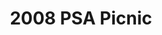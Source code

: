 ---
title: 2008 PSA Picnic
eleventyNavigation:
  key: 2008 PSA Picnic
  order:
  parent: PSA Picnic
layout: gallery.njk
permalink: "oldtimer/psa_picnic/2008-psa-picnic/index.html"
meta_desc: "Photos from the 2008 PSA Picnic, held in San Diego, CA"
url: "https://www.psa-history.org/oldtimer/psa_picnic/2008-psa-picnic/index.html"
collectionName: "2008-psa-picnic"
tags: "psa-picnic"
---
